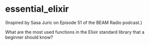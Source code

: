 # essential_elixir

(Inspired by Sasa Juric on Episode 51 of the BEAM Radio podcast.)

What are the most used functions in the Elixir standard library that a beginner should know?
